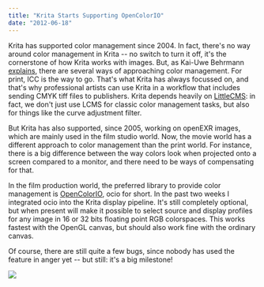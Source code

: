 ```yaml
---
title: "Krita Starts Supporting OpenColorIO"
date: "2012-06-18"
---
```


Krita has supported color management since 2004. In fact, there's no way around color management in Krita -- no switch to turn it off, it's the cornerstone of how Krita works with images. But, as Kai-Uwe Behrmann [explains](http://www.oyranos.org/2012/06/movie-luts-inside-icc-profiles/), there are several ways of approaching color management. For print, ICC is the way to go. That's what Krita has always focussed on, and that's why professional artists can use Krita in a workflow that includes sending CMYK tiff files to publishers. Krita depends heavily on [LittleCMS](http://www.littlecms.com): in fact, we don't just use LCMS for classic color management tasks, but also for things like the curve adjustment filter.

But Krita has also supported, since 2005, working on openEXR images, which are mainly used in the film studio world. Now, the movie world has a different approach to color management than the print world. For instance, there is a big difference between the way colors look when projected onto a screen compared to a monitor, and there need to be ways of compensating for that.

In the film production world, the preferred library to provide color management is [OpenColorIO](http://www.opencolorio.org), ocio for short. In the past two weeks I integrated ocio into the Krita display pipeline. It's still completely optional, but when present will make it possible to select source and display profiles for any image in 16 or 32 bits floating point RGB colorspaces. This works fastest with the OpenGL canvas, but should also work fine with the ordinary canvas.

Of course, there are still quite a few bugs, since nobody has used the feature in anger yet -- but still: it's a big milestone!

![](/images/posts/2012/krita_opencolor_io.jpg)
